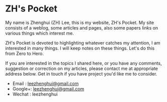 # ZH's Pocket

My name is Zhenghui (ZH) Lee, this is my website, ZH's Pocket. My site consists of a weblog, some articles and pages, also some papers links on various things which interest me.

ZH's Pocket is devoted to highlighting whatever catches my attention, I am interested in many things. I will keep notes on these things. Let's do this from Zero to Hero. 

If you are interested in the topics I shared here, or you have any comments, suggestion or correction on my articles, please contact me at appropriate address below. Get in touch if you have project you'd like me to consider.

* Email  :   leezhenghui@gmail.com
* Google+:   leezhenghui@gmail.com
* Wechat :   leezhenghui
